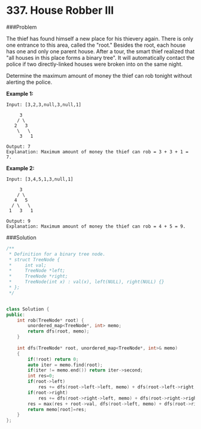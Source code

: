 # 337. House Robber III

###Problem

The thief has found himself a new place for his thievery again. There is only one entrance to this area, called the "root." Besides the root, each house has one and only one parent house. After a tour, the smart thief realized that "all houses in this place forms a binary tree". It will automatically contact the police if two directly-linked houses were broken into on the same night.

Determine the maximum amount of money the thief can rob tonight without alerting the police.

**Example 1:**

```
Input: [3,2,3,null,3,null,1]

     3
    / \
   2   3
    \   \ 
     3   1

Output: 7 
Explanation: Maximum amount of money the thief can rob = 3 + 3 + 1 = 7.
```

**Example 2:**

```
Input: [3,4,5,1,3,null,1]

     3
    / \
   4   5
  / \   \ 
 1   3   1

Output: 9
Explanation: Maximum amount of money the thief can rob = 4 + 5 = 9.
```

###Solution

```c++
/**
 * Definition for a binary tree node.
 * struct TreeNode {
 *     int val;
 *     TreeNode *left;
 *     TreeNode *right;
 *     TreeNode(int x) : val(x), left(NULL), right(NULL) {}
 * };
 */


class Solution {
public:
    int rob(TreeNode* root) {
        unordered_map<TreeNode*, int> memo;
        return dfs(root, memo);
    }
    
    int dfs(TreeNode* root, unordered_map<TreeNode*, int>& memo)
    {
        if(!root) return 0;
        auto iter = memo.find(root);
        if(iter != memo.end()) return iter->second;
        int res=0;
        if(root->left)
            res += dfs(root->left->left, memo) + dfs(root->left->right, memo);
        if(root->right)
            res += dfs(root->right->left, memo) + dfs(root->right->right, memo);
        res = max(res + root->val, dfs(root->left, memo) + dfs(root->right, memo));
        return memo[root]=res;
    }
};
```



